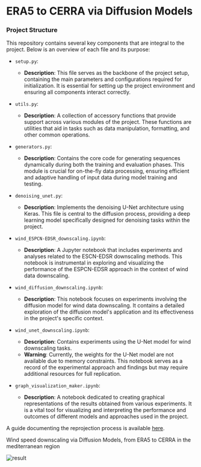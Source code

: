 # ERA5 to CERRA via Diffusion Models

### Project Structure

This repository contains several key components that are integral to the project. Below is an overview of each file and its purpose:

- `setup.py`: 
    - **Description**: This file serves as the backbone of the project setup, containing the main parameters and configurations required for initialization. It is essential for setting up the project environment and ensuring all components interact correctly.

- `utils.py`: 
    - **Description**: A collection of accessory functions that provide support across various modules of the project. These functions are utilities that aid in tasks such as data manipulation, formatting, and other common operations.

- `generators.py`: 
    - **Description**: Contains the core code for generating sequences dynamically during both the training and evaluation phases. This module is crucial for on-the-fly data processing, ensuring efficient and adaptive handling of input data during model training and testing.

- `denoising_unet.py`: 
    - **Description**: Implements the denoising U-Net architecture using Keras. This file is central to the diffusion process, providing a deep learning model specifically designed for denoising tasks within the project.

- `wind_ESPCN-EDSR_downscaling.ipynb`: 
    - **Description**: A Jupyter notebook that includes experiments and analyses related to the ESCN-EDSR downscaling methods. This notebook is instrumental in exploring and visualizing the performance of the ESPCN-EDSR approach in the context of wind data downscaling.

- `wind_diffusion_downscaling.ipynb`: 
    - **Description**: This notebook focuses on experiments involving the diffusion model for wind data downscaling. It contains a detailed exploration of the diffusion model's application and its effectiveness in the project's specific context.

- `wind_unet_downscaling.ipynb`: 
    - **Description**: Contains experiments using the U-Net model for wind downscaling tasks. 
    - **Warning**: Currently, the weights for the U-Net model are not available due to memory constraints. This notebook serves as a record of the experimental approach and findings but may require additional resources for full replication.

- `graph_visualization_maker.ipynb`: 
    - **Description**: A notebook dedicated to creating graphical representations of the results obtained from various experiments. It is a vital tool for visualizing and interpreting the performance and outcomes of different models and approaches used in the project.



A guide documenting the reprojection process is available [here](https://github.com/fmerizzi/ERA5-to-CERRA-via-Diffusion-Models/blob/main/how_to_reproject_CERRA.md).


Wind speed downscaling via Diffusion Models, from ERA5 to CERRA in the mediterranean region  

![result](https://github.com/fmerizzi/ERA5-to-CERRA-via-Diffusion-Models/blob/main/bigResult.png)
